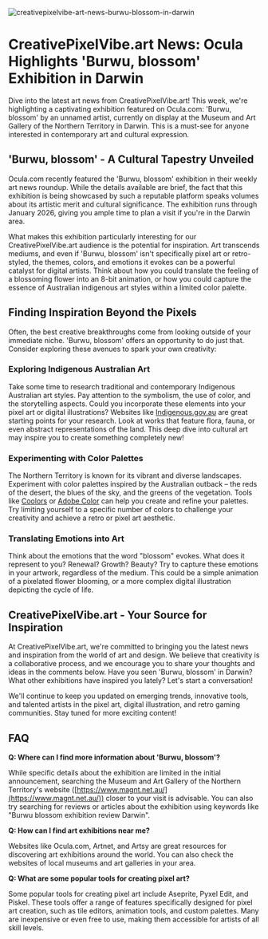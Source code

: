 ![creativepixelvibe-art-news-burwu-blossom-in-darwin](https://images.pexels.com/photos/30444443/pexels-photo-30444443.jpeg?auto=compress&cs=tinysrgb&fit=crop&h=627&w=1200)

# CreativePixelVibe.art News: Ocula Highlights 'Burwu, blossom' Exhibition in Darwin

Dive into the latest art news from CreativePixelVibe.art! This week, we're highlighting a captivating exhibition featured on Ocula.com: 'Burwu, blossom' by an unnamed artist, currently on display at the Museum and Art Gallery of the Northern Territory in Darwin. This is a must-see for anyone interested in contemporary art and cultural expression.

## 'Burwu, blossom' - A Cultural Tapestry Unveiled

Ocula.com recently featured the 'Burwu, blossom' exhibition in their weekly art news roundup. While the details available are brief, the fact that this exhibition is being showcased by such a reputable platform speaks volumes about its artistic merit and cultural significance. The exhibition runs through January 2026, giving you ample time to plan a visit if you're in the Darwin area.

What makes this exhibition particularly interesting for our CreativePixelVibe.art audience is the potential for inspiration. Art transcends mediums, and even if 'Burwu, blossom' isn't specifically pixel art or retro-styled, the themes, colors, and emotions it evokes can be a powerful catalyst for digital artists. Think about how you could translate the feeling of a blossoming flower into an 8-bit animation, or how you could capture the essence of Australian indigenous art styles within a limited color palette. 

## Finding Inspiration Beyond the Pixels

Often, the best creative breakthroughs come from looking outside of your immediate niche. 'Burwu, blossom' offers an opportunity to do just that. Consider exploring these avenues to spark your own creativity:

### Exploring Indigenous Australian Art

Take some time to research traditional and contemporary Indigenous Australian art styles. Pay attention to the symbolism, the use of color, and the storytelling aspects. Could you incorporate these elements into your pixel art or digital illustrations? Websites like [Indigenous.gov.au](https://www.indigenous.gov.au/) are great starting points for your research. Look at works that feature flora, fauna, or even abstract representations of the land. This deep dive into cultural art may inspire you to create something completely new!

### Experimenting with Color Palettes

The Northern Territory is known for its vibrant and diverse landscapes. Experiment with color palettes inspired by the Australian outback – the reds of the desert, the blues of the sky, and the greens of the vegetation. Tools like [Coolors](https://coolors.co/) or [Adobe Color](https://color.adobe.com/) can help you create and refine your palettes. Try limiting yourself to a specific number of colors to challenge your creativity and achieve a retro or pixel art aesthetic.

### Translating Emotions into Art

Think about the emotions that the word "blossom" evokes. What does it represent to you? Renewal? Growth? Beauty? Try to capture these emotions in your artwork, regardless of the medium. This could be a simple animation of a pixelated flower blooming, or a more complex digital illustration depicting the cycle of life.

## CreativePixelVibe.art - Your Source for Inspiration

At CreativePixelVibe.art, we're committed to bringing you the latest news and inspiration from the world of art and design. We believe that creativity is a collaborative process, and we encourage you to share your thoughts and ideas in the comments below. Have you seen 'Burwu, blossom' in Darwin? What other exhibitions have inspired you lately? Let's start a conversation!

We'll continue to keep you updated on emerging trends, innovative tools, and talented artists in the pixel art, digital illustration, and retro gaming communities. Stay tuned for more exciting content!

## FAQ

**Q: Where can I find more information about 'Burwu, blossom'?**

While specific details about the exhibition are limited in the initial announcement, searching the Museum and Art Gallery of the Northern Territory's website ([https://www.magnt.net.au/](https://www.magnt.net.au/)) closer to your visit is advisable. You can also try searching for reviews or articles about the exhibition using keywords like "Burwu blossom exhibition review Darwin".

**Q: How can I find art exhibitions near me?**

Websites like Ocula.com, Artnet, and Artsy are great resources for discovering art exhibitions around the world. You can also check the websites of local museums and art galleries in your area.

**Q: What are some popular tools for creating pixel art?**

Some popular tools for creating pixel art include Aseprite, Pyxel Edit, and Piskel. These tools offer a range of features specifically designed for pixel art creation, such as tile editors, animation tools, and custom palettes. Many are inexpensive or even free to use, making them accessible for artists of all skill levels.

